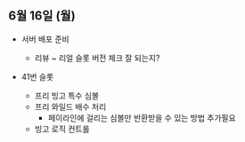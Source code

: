 
## 6월 16일 (월)

- 서버 배포 준비
	- 리뷰 ~ 리얼 슬롯 버전 체크 잘 되는지?

- 41번 슬롯
	- 프리 빙고 특수 심볼
	- 프리 와일드 배수 처리
		- 페이라인에 걸리는 심볼만 반환받을 수 있는 방법 추가필요
	- 빙고 로직 컨트롤